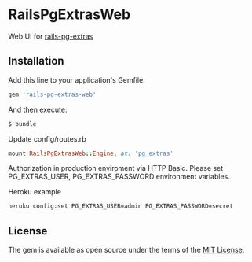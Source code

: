 # RailsPgExtrasWeb
Web UI for [rails-pg-extras](https://github.com/pawurb/rails-pg-extras)

## Installation
Add this line to your application's Gemfile:

```ruby
gem 'rails-pg-extras-web'
```

And then execute:
```bash
$ bundle
```

Update config/routes.rb

```ruby
mount RailsPgExtrasWeb::Engine, at: 'pg_extras'
```

Authorization in production enviroment via HTTP Basic. Please set PG_EXTRAS_USER, PG_EXTRAS_PASSWORD environment variables.

Heroku example

```bash
heroku config:set PG_EXTRAS_USER=admin PG_EXTRAS_PASSWORD=secret
```



## License
The gem is available as open source under the terms of the [MIT License](https://opensource.org/licenses/MIT).
